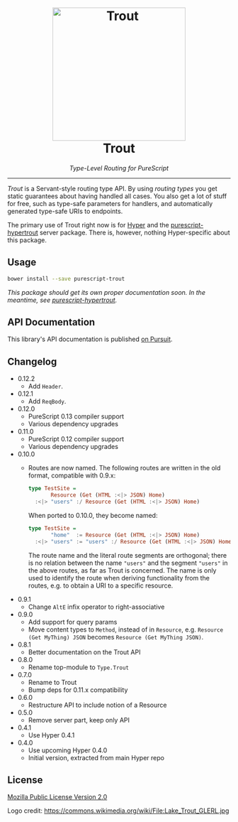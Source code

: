 <div align="center">
<h1>
<img src="trout.jpg"
      alt="Trout"
      width="300">
<br>
Trout
</h1>
</div>

<p align="center">
<em>Type-Level Routing for PureScript</em>
</p>

<hr>

_Trout_ is a Servant-style routing type API. By using *routing types* you get
static guarantees about having handled all cases. You also get a lot of stuff
for free, such as type-safe parameters for handlers, and automatically
generated type-safe URIs to endpoints.

The primary use of Trout right now is for [Hyper](https://hyper.wickstrom.tech)
and the
[purescript-hypertrout](https://purescript-hyper.github.io/purescript-hypertrout/)
server package. There is, however, nothing Hyper-specific about this package.

## Usage

```bash
bower install --save purescript-trout
```

_This package should get its own proper documentation soon. In the meantime,
see [purescript-hypertrout](https://purescript-hyper.github.io/purescript-hypertrout/)._

## API Documentation

This library's API documentation is published [on Pursuit](https://pursuit.purescript.org/packages/purescript-trout).

## Changelog

* 0.12.2
  - Add `Header`.
* 0.12.1
  - Add `ReqBody`.
* 0.12.0
  - PureScript 0.13 compiler support
  - Various dependency upgrades
* 0.11.0
  - PureScript 0.12 compiler support
  - Various dependency upgrades
* 0.10.0
  - Routes are now named. The following routes are written in the old format,
    compatible with 0.9.x:

    ```purescript
    type TestSite =
           Resource (Get (HTML :<|> JSON) Home)
      :<|> "users" :/ Resource (Get (HTML :<|> JSON) Home)
    ```

    When ported to 0.10.0, they become named:

    ```purescript
    type TestSite =
           "home"  := Resource (Get (HTML :<|> JSON) Home)
      :<|> "users" := "users" :/ Resource (Get (HTML :<|> JSON) Home)
    ```

    The route name and the literal route segments are orthogonal; there is no
    relation between the name `"users"` and the segment `"users"` in the above
    routes, as far as Trout is concerned. The name is only used to identify
    the route when deriving functionality from the routes, e.g. to obtain a
    URI to a specific resource.
* 0.9.1
  - Change `AltE` infix operator to right-associative
* 0.9.0
  - Add support for query params
  - Move content types to `Method`, instead of in `Resource`, e.g.
    `Resource (Get MyThing) JSON` becomes `Resource (Get MyThing JSON)`.
* 0.8.1
  - Better documentation on the Trout API
* 0.8.0
  - Rename top-module to `Type.Trout`
* 0.7.0
  - Rename to Trout
  - Bump deps for 0.11.x compatibility
* 0.6.0
  - Restructure API to include notion of a Resource
* 0.5.0
  - Remove server part, keep only API
* 0.4.1
  - Use Hyper 0.4.1
* 0.4.0
  - Use upcoming Hyper 0.4.0
  - Initial version, extracted from main Hyper repo

## License

[Mozilla Public License Version 2.0](LICENSE)

Logo credit: <https://commons.wikimedia.org/wiki/File:Lake_Trout_GLERL.jpg>
